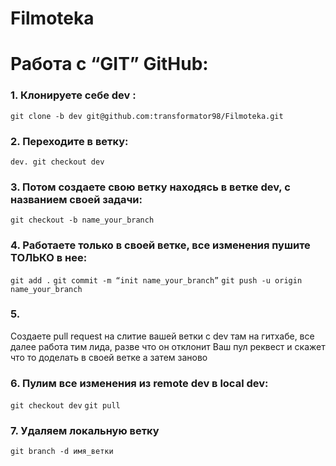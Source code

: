 # Filmoteka

# Работа с “GIT” GitHub:

### 1. Клонируете себе dev :

`git clone -b dev git@github.com:transformator98/Filmoteka.git`

### 2. Переходите в ветку:

`dev. git checkout dev`

### 3. Потом создаете свою ветку находясь в ветке dev, с названием своей задачи:

`git checkout -b name_your_branch`

### 4. Работаете только в своей ветке, все изменения пушите ТОЛЬКО в нее:

`git add .` `git commit -m “init name_your_branch”` `git push -u origin name_your_branch`

### 5.

Создаете pull request на слитие вашей ветки с dev там на гитхабе, все далее
работа тим лида, разве что он отклонит Ваш пул реквест и скажет что то доделать
в своей ветке а затем заново

### 6. Пулим все изменения из remote dev в local dev:

`git checkout dev` `git pull`

### 7. Удаляем локальную ветку

`git branch -d имя_ветки`
